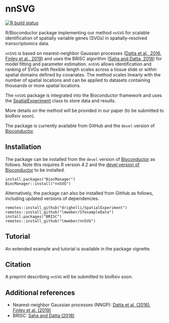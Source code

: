 # nnSVG

[![R build status](https://github.com/lmweber/nnSVG/workflows/R-CMD-check-bioc/badge.svg)](https://github.com/lmweber/nnSVG/actions)

R/Bioconductor package implementing our method `nnSVG` for scalable identification of spatially variable genes (SVGs) in spatially-resolved transcriptomics data.

`nnSVG` is based on nearest-neighbor Gaussian processes ([Datta et al., 2016](https://www.tandfonline.com/doi/full/10.1080/01621459.2015.1044091), [Finley et al., 2019](https://www.tandfonline.com/doi/full/10.1080/10618600.2018.1537924)) and uses the BRISC algorithm ([Saha and Datta, 2018](https://onlinelibrary.wiley.com/doi/full/10.1002/sta4.184)) for model fitting and parameter estimation. `nnSVG` allows identification and ranking of SVGs with flexible length scales across a tissue slide or within spatial domains defined by covariates. The method scales linearly with the number of spatial locations and can be applied to datasets containing thousands or more spatial locations.

The `nnSVG` package is integrated into the Bioconductor framework and uses the [SpatialExperiment](https://bioconductor.org/packages/SpatialExperiment) class to store data and results.

More details on the method will be provided in our paper (to be submitted to bioRxiv soon).

The package is currently available from GitHub and the `devel` version of [Bioconductor](https://bioconductor.org/packages/nnSVG).


## Installation

The package can be installed from the `devel` version of [Bioconductor](https://bioconductor.org/packages/nnSVG) as follows. Note this requires R version 4.2 and the [devel version of Bioconductor](https://www.bioconductor.org/developers/how-to/useDevel/) to be installed.

```
install.packages("BiocManager")
BiocManager::install("nnSVG")
```

Alternatively, the package can also be installed from GitHub as follows, including updated versions of dependencies.

```
remotes::install_github("drighelli/SpatialExperiment")
remotes::install_github("lmweber/STexampleData")
install.packages("BRISC")
remotes::install_github("lmweber/nnSVG")
```


## Tutorial

An extended example and tutorial is available in the package vignette.


## Citation

A preprint describing `nnSVG` will be submitted to bioRxiv soon.


## Additional references

- Nearest-neighbor Gaussian processes (NNGP): [Datta et al. (2016)](https://www.tandfonline.com/doi/full/10.1080/01621459.2015.1044091), [Finley et al. (2019)](https://www.tandfonline.com/doi/full/10.1080/10618600.2018.1537924)
- BRISC: [Saha and Datta (2018)](https://onlinelibrary.wiley.com/doi/full/10.1002/sta4.184)

